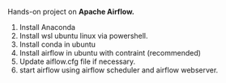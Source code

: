 Hands-on project on **Apache Airflow.**
1. Install Anaconda
2. Install wsl ubuntu linux via powershell.
3. Install conda in ubuntu
4. Install airflow in ubuntu with contraint (recommended)
5. Update aiflow.cfg file if necessary.
6. start airflow using airflow scheduler and airflow webserver.
